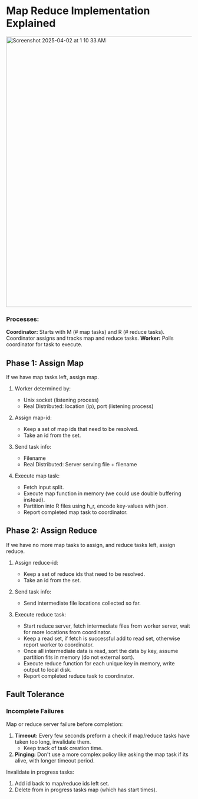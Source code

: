 # Map Reduce Implementation Explained
<img width="735" alt="Screenshot 2025-04-02 at 1 10 33 AM" src="https://github.com/user-attachments/assets/59ed68b2-f42a-472c-bda3-2b041ed2c798" />

### Processes:
**Coordinator:** Starts with M (# map tasks) and R (# reduce tasks). Coordinator assigns and tracks map and reduce tasks.
**Worker:** Polls coordinator for task to execute.

## Phase 1: Assign Map
If we have map tasks left, assign map. 

1. Worker determined by:
    * Unix socket (listening process)
    * Real Distributed: location (ip), port (listening process)

2. Assign map-id: 
    * Keep a set of map ids that need to be resolved.
    * Take an id from the set.

3. Send task info:
    * Filename
    * Real Distributed: Server serving file + filename
  
4. Execute map task:
    * Fetch input split.
    * Execute map function in memory (we could use double buffering instead).
    * Partition into R files using h_r, encode key-values with json.
    * Report completed map task to coordinator.

## Phase 2: Assign Reduce
If we have no more map tasks to assign, and reduce tasks left, assign reduce.

1. Assign reduce-id:
    * Keep a set of reduce ids that need to be resolved.
    * Take an id from the set.
  
2. Send task info:
    * Send intermediate file locations collected so far.
  
3. Execute reduce task:
    * Start reduce server, fetch intermediate files from worker server, wait for more locations from coordinator.
    * Keep a read set, if fetch is successful add to read set, otherwise report worker to coordinator.
    * Once all intermediate data is read, sort the data by key, assume partition fits in memory (do not external sort).
    * Execute reduce function for each unique key in memory, write output to local disk.
    * Report completed reduce task to coordinator.
  
## Fault Tolerance
### Incomplete Failures

Map or reduce server failure before completion:
  1. **Timeout:** Every few seconds preform a check if map/reduce tasks have taken too long, invalidate them.
      * Keep track of task creation time.
  2. **Pinging:** Don't use a more complex policy like asking the map task if its alive, with longer timeout period.

Invalidate in progress tasks:
  1. Add id back to map/reduce ids left set.
  2. Delete from in progress tasks map (which has start times).